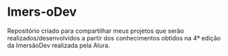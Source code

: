 # Imers-oDev
Repositório criado para compartilhar meus projetos que serão realizados/desenvolvidos a partir dos conhecimentos obtidos na 4ª edição da ImersãoDev realizada pela Alura.
